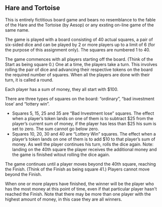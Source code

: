 ## Hare and Tortoise ##

This is entirely fictitious board game and bears no resemblance to the fable of the Hare and the Tortoise (by Aesop) or any exsting on-line game of the same name.

The game is played with a  board consisting of 40 actual squares, a pair of six-sided dice and can be played by 2 or more players up to a limit of 6 (for the purpose of this assignment only). The squares are numbered 1 to 40.

The game commences with all players starting off the board. (Think of the Start as being square 0.) One at a time, the players take a turn. This involves rolling the pair of dice and advancing their respective tokens on the board the required number of squares. When all the players are done with their turn, it is called a round. 

Each player has a sum of money, they all start with $100.

There are three types of squares on the board:  “ordinary”, “bad investment lose’ and “lottery win”.

* Squares 5, 15, 25 and 35 are “Bad Investment lose” squares. The effect when a player’s token lands on one of them is to subtract $25 from the player’s current sum of money, if the player has less than $25 his sum is set to zero.  The sum cannot go below zero.
* Squares 10, 20, 30 and 40 are “Lottery Win” squares. The effect when a player’s token lands on one of them is to add $10 to that player’s sum of money. As well the player continues his turn, rolls the dice again. Note: landing on the 40th square the player receives the additional money and the game is finished witout rolling the dice again.

The game continues until a player moves beyond the 40th square, reaching the Finish. (Think of the Finish as being square 41.) Players cannot move beyond the Finish.

When one or more players have finished, the winner will be the player who has the most money at this point of time, even if that particular player hasn't reached the Finish. Note that there may be more than one player with the highest amount of money, in this case they are all winners.